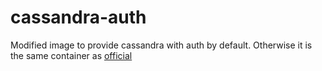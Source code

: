 # cassandra-auth

Modified image to provide cassandra with auth by default.
Otherwise it is the same container as [official](https://github.com/docker-library/cassandra)
